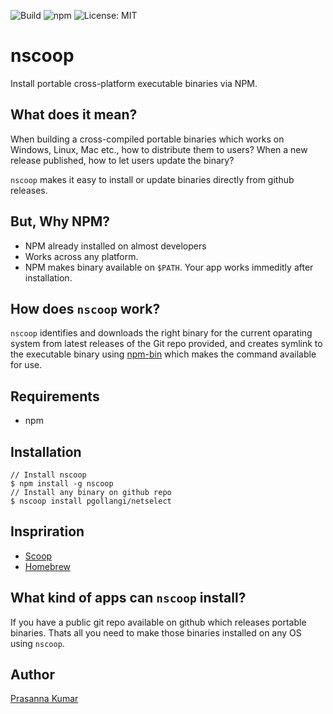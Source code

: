 ![Build](https://github.com/pgollangi/nscoop/workflows/Build/badge.svg)
![npm](https://img.shields.io/npm/v/nscoop)
![License: MIT](https://img.shields.io/github/license/pgollangi/nscoop)
<!-- ![node-current](https://img.shields.io/node/v/nscoop) -->

# nscoop 

Install portable cross-platform executable binaries via NPM.

## What does it mean?
When building a cross-compiled portable binaries which works on Windows, Linux, Mac etc., how to distribute them to users? When a new release published, how to let users update the binary?

`nscoop` makes it easy to install or update binaries directly from github releases.

## But, Why NPM?
- NPM already installed on almost developers 
- Works across any platform.
- NPM makes binary available on `$PATH`. Your app works immeditly after installation. 

## How does `nscoop` work?
`nscoop` identifies and downloads the right binary for the current oparating system from latest releases of the Git repo provided, and creates symlink to the executable binary using [npm-bin](https://docs.npmjs.com/cli/bin.html) which makes the command available for use.

## Requirements
 - npm

## Installation
```console
// Install nscoop
$ npm install -g nscoop
// Install any binary on github repo
$ nscoop install pgollangi/netselect

```
## Inspriration
- [Scoop](https://scoop.sh/)
- [Homebrew](https://brew.sh/)

## What kind of apps can `nscoop` install?
If you have a public git repo available on github which releases portable binaries. Thats all you need to make those binaries installed on any OS using `nscoop`.

## Author
[Prasanna Kumar](https://pgollangi.com)
